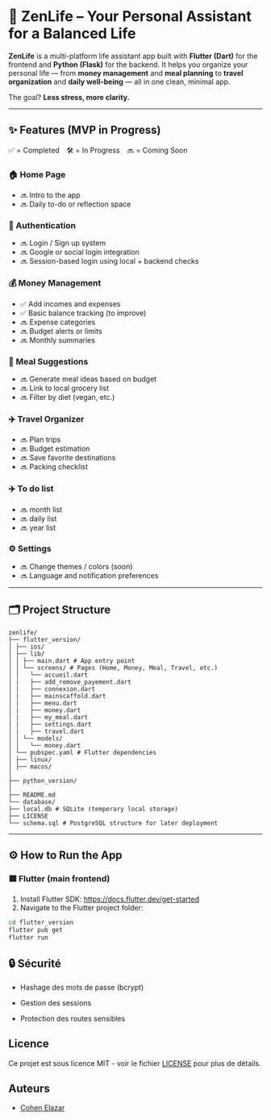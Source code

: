 # 🌿 ZenLife – Your Personal Assistant for a Balanced Life

**ZenLife** is a multi-platform life assistant app built with **Flutter (Dart)** for the frontend and **Python (Flask)** for the backend. It helps you organize your personal life — from **money management** and **meal planning** to **travel organization** and **daily well-being** — all in one clean, minimal app.

The goal? **Less stress, more clarity.**

---

## ✨ Features (MVP in Progress)

✅ = Completed 🛠️ = In Progress 🔜 = Coming Soon

### 🏠 Home Page
- 🔜 Intro to the app
- 🔜 Daily to-do or reflection space


### 🔐 Authentication
- 🔜 Login / Sign up system
- 🔜 Google or social login integration
- 🔜 Session-based login using local + backend checks

### 💰 Money Management
- ✅ Add incomes and expenses
- ✅ Basic balance tracking (to improve)
- 🔜 Expense categories
- 🔜 Budget alerts or limits
- 🔜 Monthly summaries

### 🥗 Meal Suggestions
- 🔜 Generate meal ideas based on budget
- 🔜 Link to local grocery list
- 🔜 Filter by diet (vegan, etc.)

### ✈️ Travel Organizer
- 🔜 Plan trips
- 🔜 Budget estimation
- 🔜 Save favorite destinations
- 🔜 Packing checklist

### ✈️ To do list
- 🔜 month list 
- 🔜 daily list
- 🔜 year list

### ⚙️ Settings
- 🔜 Change themes / colors (soon)
- 🔜 Language and notification preferences

---

## 🗂️ Project Structure

```plaintext
zenlife/
├── flutter_version/ 
│ ├── ios/
│ ├── lib/
│ │ ├── main.dart # App entry point
│ │ └── screens/ # Pages (Home, Money, Meal, Travel, etc.)
│ │   └── accueil.dart
│ |   ├── add_remove_payement.dart
│ |   ├── connexion.dart
│ |   ├── mainscaffold.dart
│ |   ├── menu.dart
│ |   ├── money.dart
│ |   ├── my_meal.dart
│ |   ├── settings.dart
│ |   ├── travel.dart
│ │ └── models/
│ │   └── money.dart
│ └── pubspec.yaml # Flutter dependencies
│ ├── linux/
│ ├── macos/
│
├── python_version/ 
│
├── README.md
└── database/
├── local.db # SQLite (temporary local storage)
├── LICENSE
└── schema.sql # PostgreSQL structure for later deployment
```



---

## ⚙️ How to Run the App

### 🟪 Flutter (main frontend)

1. Install Flutter SDK: https://docs.flutter.dev/get-started
2. Navigate to the Flutter project folder:

```bash
cd flutter_version
flutter pub get
flutter run
```
## 🔒 Sécurité
- Hashage des mots de passe (bcrypt)

- Gestion des sessions

- Protection des routes sensibles

## Licence
Ce projet est sous licence MIT - voir le fichier [LICENSE](LICENSE) pour plus de détails.

## Auteurs
- [Cohen Elazar](https://github.com/ElazarCohen1)

